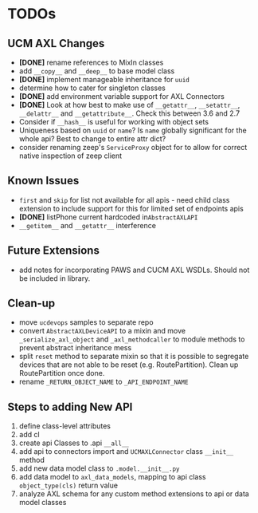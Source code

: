 # TODOs

## UCM AXL Changes
 - **[DONE]** rename references to MixIn classes
 - add `__copy__` and `__deep__` to base model class
 - **[DONE]** implement manageable inheritance for `uuid`
 - determine how to cater for singleton classes
 - **[DONE]** add environment variable support for AXL Connectors
 - **[DONE]** Look at how best to make use of `__getattr__`, `__setattr__`, `__delattr__` and `__getattribute__`.  Check this
   between 3.6 and 2.7
 - Consider if `__hash__` is useful for working with object sets
 - Uniqueness based on `uuid` or `name`?  Is `name` globally significant for the whole api?
   Best to change to entire attr dict?
 - consider renaming zeep's `ServiceProxy` object for to allow for correct native inspection of zeep client
 
 
 ## Known Issues
 - `first` and `skip` for list not available for all apis - need child class extension to 
   include support for this for limited set of endpoints apis
 - **[DONE]** listPhone current hardcoded in`AbstractAXLAPI`
 - `__getitem__` and `__getattr__` interference
 
## Future Extensions
 - add notes for incorporating PAWS and CUCM AXL WSDLs.  Should not be included in library.


## Clean-up
 - move `ucdevops` samples to separate repo
 - convert `AbstractAXLDeviceAPI` to a mixin and move `_serialize_axl_object` and 
   `_axl_methodcaller` to module methods to prevent abstract inheritance mess
 - split `reset` method to separate mixin so that it is possible to segregate devices that 
   are not able to be reset (e.g. RoutePartition).  Clean up RoutePartition once done.
 - rename `_RETURN_OBJECT_NAME` to `_API_ENDPOINT_NAME`
  
## Steps to adding New API

 1. define class-level attributes
 1. add cl
 1. create api Classes to .api `__all__`
 1. add api to connectors import and `UCMAXLConnector` class `__init__` method
 1. add new data model class to `.model.__init__.py`
 1. add data model to `axl_data_models`, mapping to api class `object_type(cls)` return value
 1. analyze AXL schema for any custom method extensions to api or data model classes
